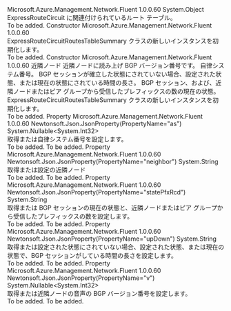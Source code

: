<Type Name="ExpressRouteCircuitRoutesTableSummary" FullName="Microsoft.Azure.Management.Network.Fluent.Models.ExpressRouteCircuitRoutesTableSummary">
  <TypeSignature Language="C#" Value="public class ExpressRouteCircuitRoutesTableSummary" />
  <TypeSignature Language="ILAsm" Value=".class public auto ansi beforefieldinit ExpressRouteCircuitRoutesTableSummary extends System.Object" />
  <TypeSignature Language="DocId" Value="T:Microsoft.Azure.Management.Network.Fluent.Models.ExpressRouteCircuitRoutesTableSummary" />
  <TypeSignature Language="VB.NET" Value="Public Class ExpressRouteCircuitRoutesTableSummary" />
  <TypeSignature Language="F#" Value="type ExpressRouteCircuitRoutesTableSummary = class" />
  <AssemblyInfo>
    <AssemblyName>Microsoft.Azure.Management.Network.Fluent</AssemblyName>
    <AssemblyVersion>1.0.0.60</AssemblyVersion>
  </AssemblyInfo>
  <Base>
    <BaseTypeName>System.Object</BaseTypeName>
  </Base>
  <Interfaces />
  <Docs>
    <summary>
            ExpressRouteCircuit に関連付けられているルート テーブル。
            </summary>
    <remarks>To be added.</remarks>
  </Docs>
  <Members>
    <Member MemberName=".ctor">
      <MemberSignature Language="C#" Value="public ExpressRouteCircuitRoutesTableSummary ();" />
      <MemberSignature Language="ILAsm" Value=".method public hidebysig specialname rtspecialname instance void .ctor() cil managed" />
      <MemberSignature Language="DocId" Value="M:Microsoft.Azure.Management.Network.Fluent.Models.ExpressRouteCircuitRoutesTableSummary.#ctor" />
      <MemberSignature Language="VB.NET" Value="Public Sub New ()" />
      <MemberType>Constructor</MemberType>
      <AssemblyInfo>
        <AssemblyName>Microsoft.Azure.Management.Network.Fluent</AssemblyName>
        <AssemblyVersion>1.0.0.60</AssemblyVersion>
      </AssemblyInfo>
      <Parameters />
      <Docs>
        <summary>
            ExpressRouteCircuitRoutesTableSummary クラスの新しいインスタンスを初期化します。
            </summary>
        <remarks>To be added.</remarks>
      </Docs>
    </Member>
    <Member MemberName=".ctor">
      <MemberSignature Language="C#" Value="public ExpressRouteCircuitRoutesTableSummary (string neighbor = null, Nullable&lt;int&gt; v = null, Nullable&lt;int&gt; asProperty = null, string upDown = null, string statePfxRcd = null);" />
      <MemberSignature Language="ILAsm" Value=".method public hidebysig specialname rtspecialname instance void .ctor(string neighbor, valuetype System.Nullable`1&lt;int32&gt; v, valuetype System.Nullable`1&lt;int32&gt; asProperty, string upDown, string statePfxRcd) cil managed" />
      <MemberSignature Language="DocId" Value="M:Microsoft.Azure.Management.Network.Fluent.Models.ExpressRouteCircuitRoutesTableSummary.#ctor(System.String,System.Nullable{System.Int32},System.Nullable{System.Int32},System.String,System.String)" />
      <MemberSignature Language="VB.NET" Value="Public Sub New (Optional neighbor As String = null, Optional v As Nullable(Of Integer) = null, Optional asProperty As Nullable(Of Integer) = null, Optional upDown As String = null, Optional statePfxRcd As String = null)" />
      <MemberSignature Language="F#" Value="new Microsoft.Azure.Management.Network.Fluent.Models.ExpressRouteCircuitRoutesTableSummary : string * Nullable&lt;int&gt; * Nullable&lt;int&gt; * string * string -&gt; Microsoft.Azure.Management.Network.Fluent.Models.ExpressRouteCircuitRoutesTableSummary" Usage="new Microsoft.Azure.Management.Network.Fluent.Models.ExpressRouteCircuitRoutesTableSummary (neighbor, v, asProperty, upDown, statePfxRcd)" />
      <MemberType>Constructor</MemberType>
      <AssemblyInfo>
        <AssemblyName>Microsoft.Azure.Management.Network.Fluent</AssemblyName>
        <AssemblyVersion>1.0.0.60</AssemblyVersion>
      </AssemblyInfo>
      <Parameters>
        <Parameter Name="neighbor" Type="System.String" />
        <Parameter Name="v" Type="System.Nullable&lt;System.Int32&gt;" />
        <Parameter Name="asProperty" Type="System.Nullable&lt;System.Int32&gt;" />
        <Parameter Name="upDown" Type="System.String" />
        <Parameter Name="statePfxRcd" Type="System.String" />
      </Parameters>
      <Docs>
        <param name="neighbor">近隣ノード</param>
        <param name="v">近隣ノードに読み上げ BGP バージョン番号です。</param>
        <param name="asProperty">自律システム番号。</param>
        <param name="upDown">BGP セッションが確立した状態にされていない場合、設定された状態、または現在の状態にされている時間の長さ。</param>
        <param name="statePfxRcd">BGP セッション、および、近隣ノードまたはピア グループから受信したプレフィックスの数の現在の状態。</param>
        <summary>
            ExpressRouteCircuitRoutesTableSummary クラスの新しいインスタンスを初期化します。
            </summary>
        <remarks>To be added.</remarks>
      </Docs>
    </Member>
    <Member MemberName="AsProperty">
      <MemberSignature Language="C#" Value="public Nullable&lt;int&gt; AsProperty { get; set; }" />
      <MemberSignature Language="ILAsm" Value=".property instance valuetype System.Nullable`1&lt;int32&gt; AsProperty" />
      <MemberSignature Language="DocId" Value="P:Microsoft.Azure.Management.Network.Fluent.Models.ExpressRouteCircuitRoutesTableSummary.AsProperty" />
      <MemberSignature Language="VB.NET" Value="Public Property AsProperty As Nullable(Of Integer)" />
      <MemberSignature Language="F#" Value="member this.AsProperty : Nullable&lt;int&gt; with get, set" Usage="Microsoft.Azure.Management.Network.Fluent.Models.ExpressRouteCircuitRoutesTableSummary.AsProperty" />
      <MemberType>Property</MemberType>
      <AssemblyInfo>
        <AssemblyName>Microsoft.Azure.Management.Network.Fluent</AssemblyName>
        <AssemblyVersion>1.0.0.60</AssemblyVersion>
      </AssemblyInfo>
      <Attributes>
        <Attribute>
          <AttributeName>Newtonsoft.Json.JsonProperty(PropertyName="as")</AttributeName>
        </Attribute>
      </Attributes>
      <ReturnValue>
        <ReturnType>System.Nullable&lt;System.Int32&gt;</ReturnType>
      </ReturnValue>
      <Docs>
        <summary>
            取得または自律システム番号を設定します。
            </summary>
        <value>To be added.</value>
        <remarks>To be added.</remarks>
      </Docs>
    </Member>
    <Member MemberName="Neighbor">
      <MemberSignature Language="C#" Value="public string Neighbor { get; set; }" />
      <MemberSignature Language="ILAsm" Value=".property instance string Neighbor" />
      <MemberSignature Language="DocId" Value="P:Microsoft.Azure.Management.Network.Fluent.Models.ExpressRouteCircuitRoutesTableSummary.Neighbor" />
      <MemberSignature Language="VB.NET" Value="Public Property Neighbor As String" />
      <MemberSignature Language="F#" Value="member this.Neighbor : string with get, set" Usage="Microsoft.Azure.Management.Network.Fluent.Models.ExpressRouteCircuitRoutesTableSummary.Neighbor" />
      <MemberType>Property</MemberType>
      <AssemblyInfo>
        <AssemblyName>Microsoft.Azure.Management.Network.Fluent</AssemblyName>
        <AssemblyVersion>1.0.0.60</AssemblyVersion>
      </AssemblyInfo>
      <Attributes>
        <Attribute>
          <AttributeName>Newtonsoft.Json.JsonProperty(PropertyName="neighbor")</AttributeName>
        </Attribute>
      </Attributes>
      <ReturnValue>
        <ReturnType>System.String</ReturnType>
      </ReturnValue>
      <Docs>
        <summary>
            取得または設定の近隣ノード
            </summary>
        <value>To be added.</value>
        <remarks>To be added.</remarks>
      </Docs>
    </Member>
    <Member MemberName="StatePfxRcd">
      <MemberSignature Language="C#" Value="public string StatePfxRcd { get; set; }" />
      <MemberSignature Language="ILAsm" Value=".property instance string StatePfxRcd" />
      <MemberSignature Language="DocId" Value="P:Microsoft.Azure.Management.Network.Fluent.Models.ExpressRouteCircuitRoutesTableSummary.StatePfxRcd" />
      <MemberSignature Language="VB.NET" Value="Public Property StatePfxRcd As String" />
      <MemberSignature Language="F#" Value="member this.StatePfxRcd : string with get, set" Usage="Microsoft.Azure.Management.Network.Fluent.Models.ExpressRouteCircuitRoutesTableSummary.StatePfxRcd" />
      <MemberType>Property</MemberType>
      <AssemblyInfo>
        <AssemblyName>Microsoft.Azure.Management.Network.Fluent</AssemblyName>
        <AssemblyVersion>1.0.0.60</AssemblyVersion>
      </AssemblyInfo>
      <Attributes>
        <Attribute>
          <AttributeName>Newtonsoft.Json.JsonProperty(PropertyName="statePfxRcd")</AttributeName>
        </Attribute>
      </Attributes>
      <ReturnValue>
        <ReturnType>System.String</ReturnType>
      </ReturnValue>
      <Docs>
        <summary>
            取得または BGP セッションの現在の状態と、近隣ノードまたはピア グループから受信したプレフィックスの数を設定します。
            </summary>
        <value>To be added.</value>
        <remarks>To be added.</remarks>
      </Docs>
    </Member>
    <Member MemberName="UpDown">
      <MemberSignature Language="C#" Value="public string UpDown { get; set; }" />
      <MemberSignature Language="ILAsm" Value=".property instance string UpDown" />
      <MemberSignature Language="DocId" Value="P:Microsoft.Azure.Management.Network.Fluent.Models.ExpressRouteCircuitRoutesTableSummary.UpDown" />
      <MemberSignature Language="VB.NET" Value="Public Property UpDown As String" />
      <MemberSignature Language="F#" Value="member this.UpDown : string with get, set" Usage="Microsoft.Azure.Management.Network.Fluent.Models.ExpressRouteCircuitRoutesTableSummary.UpDown" />
      <MemberType>Property</MemberType>
      <AssemblyInfo>
        <AssemblyName>Microsoft.Azure.Management.Network.Fluent</AssemblyName>
        <AssemblyVersion>1.0.0.60</AssemblyVersion>
      </AssemblyInfo>
      <Attributes>
        <Attribute>
          <AttributeName>Newtonsoft.Json.JsonProperty(PropertyName="upDown")</AttributeName>
        </Attribute>
      </Attributes>
      <ReturnValue>
        <ReturnType>System.String</ReturnType>
      </ReturnValue>
      <Docs>
        <summary>
            取得または設定された状態にされていない場合、設定された状態、または現在の状態で、BGP セッションがしている時間の長さを設定します。
            </summary>
        <value>To be added.</value>
        <remarks>To be added.</remarks>
      </Docs>
    </Member>
    <Member MemberName="V">
      <MemberSignature Language="C#" Value="public Nullable&lt;int&gt; V { get; set; }" />
      <MemberSignature Language="ILAsm" Value=".property instance valuetype System.Nullable`1&lt;int32&gt; V" />
      <MemberSignature Language="DocId" Value="P:Microsoft.Azure.Management.Network.Fluent.Models.ExpressRouteCircuitRoutesTableSummary.V" />
      <MemberSignature Language="VB.NET" Value="Public Property V As Nullable(Of Integer)" />
      <MemberSignature Language="F#" Value="member this.V : Nullable&lt;int&gt; with get, set" Usage="Microsoft.Azure.Management.Network.Fluent.Models.ExpressRouteCircuitRoutesTableSummary.V" />
      <MemberType>Property</MemberType>
      <AssemblyInfo>
        <AssemblyName>Microsoft.Azure.Management.Network.Fluent</AssemblyName>
        <AssemblyVersion>1.0.0.60</AssemblyVersion>
      </AssemblyInfo>
      <Attributes>
        <Attribute>
          <AttributeName>Newtonsoft.Json.JsonProperty(PropertyName="v")</AttributeName>
        </Attribute>
      </Attributes>
      <ReturnValue>
        <ReturnType>System.Nullable&lt;System.Int32&gt;</ReturnType>
      </ReturnValue>
      <Docs>
        <summary>
            取得または近隣ノードの音声の BGP バージョン番号を設定します。
            </summary>
        <value>To be added.</value>
        <remarks>To be added.</remarks>
      </Docs>
    </Member>
  </Members>
</Type>